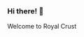 ### Hi there! 👋

Welcome to Royal Crust 

<!--
**RoyalCrust/royalcrust** is a ✨ _special_ ✨ repository because its `README.md` (this file) appears on your GitHub profile.

Here are some ideas to get you started:

- 🔭 WE currently working on Java Full Stack
- 🌱 WE currently learning on Angular, Spring Boot RestApi, AWS, Microservices,Jenkins, Docker
- 👯 WE looking to collaborate on projects, developments.
- 🤔 WE looking for help with -not yet
- 💬 About Us: We are Royal Crust where we develop projects and open for support
- 📫 How to reach US: email @ royal675crust@gmail.com
- 😄 Pronouns: ... RoyalCrust, Royal, We, Us
- ⚡ Fun fact: ...We fun on collaboration, exploring technologies, development.

Have a Good Day!!! 😄

Thank You!!

PLEASE VISIT US AGAIN
-->
